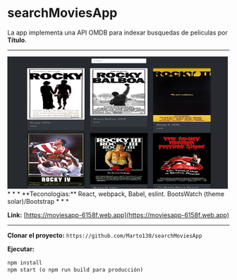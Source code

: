 # searchMoviesApp

La app implementa una API OMDB para indexar busquedas de peliculas por **Título**.
* * *
<img src="https://github.com/Marto130/searchMoviesApp/blob/master/img/Captura%20de%20pantalla%20de%202020-10-30%2012-48-49.png" width="500" height="300"/>
* * *
**Teconologias:**
React, webpack, Babel, eslint. BootsWatch (theme solar)/Bootstrap
* * *

**Link:** [https://moviesapp-6158f.web.app](https://moviesapp-6158f.web.app)  
* * *

**Clonar el proyecto:**
`https://github.com/Marto130/searchMoviesApp`

**Ejecutar:**
```
npm install
npm start (o npm run build para producción)
```




